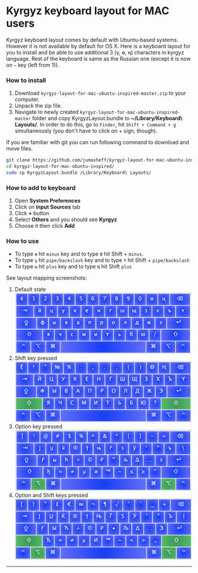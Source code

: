 # Kyrgyz keyboard layout for MAC users

Kyrgyz keyboard layout comes by default with Ubuntu-based systems. However it is not available by default for OS X. Here is a keyboard layout for you to install and be able to use additional 3 (ү, ө, ң) characters in kyrgyz language. Rest of the keyboard is same as the Russian one (except ё is now on `~` key (left from 1)).

### How to install
1. Download `kyrgyz-layout-for-mac-ubuntu-inspired-master.zip` to your computer.
2. Unpack the zip file. 
3. Navigate to newly created `kyrgyz-layout-for-mac-ubuntu-inspired-master` folder and copy KyrgyzLayout.bundle to **~/Library/Keyboard\ Layouts/**. In order to do this, go to `Finder`, hit `Shift + Command + g` simultaneously (you don't have to click on + sign, though).

If you are familiar with git you can run following command to download and move files.

```sh
git clone https://github.com/jumasheff/kyrgyz-layout-for-mac-ubuntu-inspired.git
cd kyrgyz-layout-for-mac-ubuntu-inspired/
sudo cp KyrgyzLayout.bundle /Library/Keyboard\ Layouts/
```

### How to add to keyboard 

1. Open **System Preferences**
2. Click on **input Sources** tab
3. Click **+** button
4. Select **Others** and you should see **Kyrgyz**
5. Choose it then click **Add**

### How to use
 - To type `ө` hit `minus` key and to type `Ө` hit Shift + `minus`.
 - To type `ү` hit `pipe/backslash` key and to type `Ү` hit Shift + `pipe/backslash`
 - To type `ң` hit `plus` key and to type `Ң` hit Shift `plus` 


See layout mapping screenshots:
1. Default state![Default state](0_default.png)
2. Shift key pressed![Shift key pressed](1_shift.png)
3. Option key pressed![Option key pressed](2_option.png)
4. Option and Shift keys pressed![Option and Shift keys pressed](3_option_shift.png)
---
